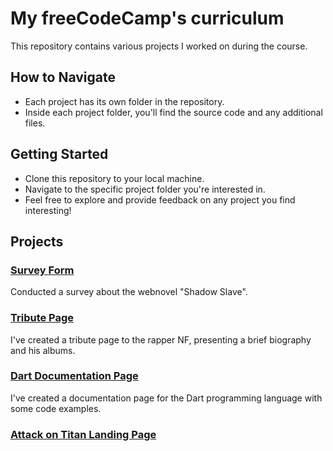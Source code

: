 # My freeCodeCamp's curriculum

This repository contains various projects I worked on during the course.

## How to Navigate

- Each project has its own folder in the repository.
- Inside each project folder, you'll find the source code and any additional files.

## Getting Started

- Clone this repository to your local machine.
- Navigate to the specific project folder you're interested in.
- Feel free to explore and provide feedback on any project you find interesting!

## Projects

### [Survey Form](https://github.com/noahbpaiva/freeCodeCamp/tree/main/survey-form)

Conducted a survey about the webnovel "Shadow Slave".

### [Tribute Page](https://github.com/noahbpaiva/freeCodeCamp/tree/main/survey-form)

I've created a tribute page to the rapper NF, presenting a brief biography and his albums.

### [Dart Documentation Page](https://github.com/noahbpaiva/freeCodeCamp/tree/main/docs-page)

I've created a documentation page for the Dart programming language with some code examples.

### [Attack on Titan Landing Page](https://github.com/noahbpaiva/freeCodeCamp/tree/main/landing-page)
